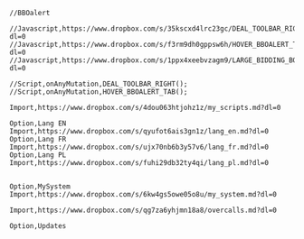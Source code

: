     //BBOalert

    //Javascript,https://www.dropbox.com/s/35kscxd4lrc23gc/DEAL_TOOLBAR_RIGHT.js?dl=0
    //Javascript,https://www.dropbox.com/s/f3rm9dh0gppsw6h/HOVER_BBOALERT_TAB.js?dl=0
    //Javascript,https://www.dropbox.com/s/1ppx4xeebvzagm9/LARGE_BIDDING_BOX.js?dl=0

    //Script,onAnyMutation,DEAL_TOOLBAR_RIGHT();
    //Script,onAnyMutation,HOVER_BBOALERT_TAB();

    Import,https://www.dropbox.com/s/4dou063htjohz1z/my_scripts.md?dl=0

    Option,Lang EN
    Import,https://www.dropbox.com/s/qyufot6ais3gn1z/lang_en.md?dl=0
    Option,Lang FR
    Import,https://www.dropbox.com/s/ujx70nb6b3y57v6/lang_fr.md?dl=0
    Option,Lang PL
    Import,https://www.dropbox.com/s/fuhi29db32ty4qi/lang_pl.md?dl=0


    Option,MySystem
    Import,https://www.dropbox.com/s/6kw4gs5owe05o8u/my_system.md?dl=0

    Import,https://www.dropbox.com/s/qg7za6yhjmn18a8/overcalls.md?dl=0

    Option,Updates
